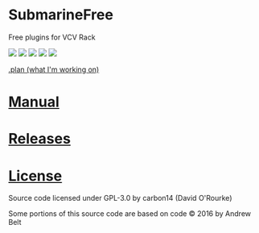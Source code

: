 # SubmarineFree 
Free plugins for VCV Rack

![](https://img.shields.io/github/workflow/status/david-c14/SubmarineFree/Release?label=Release) ![](https://img.shields.io/github/workflow/status/david-c14/SubmarineFree/Develop?label=Develop) ![](https://img.shields.io/github/v/release/david-c14/SubmarineFree?label=Latest) ![](https://img.shields.io/github/release-date/david-c14/SubmarineFree?label=Released) ![](https://img.shields.io/badge/License-GPLv3-blue.svg)

[.plan (what I'm working on)](https://github.com/david-c14/SubmarineFree/issues/23)

# [Manual](https://github.com/david-c14/SubmarineFree/blob/main/manual/index.md)

# [Releases](https://github.com/david-c14/SubmarineFree/releases)

# [License](gpl-3.0.txt)
Source code licensed under GPL-3.0 by carbon14 (David O'Rourke)

Some portions of this source code are based on code © 2016 by Andrew Belt
